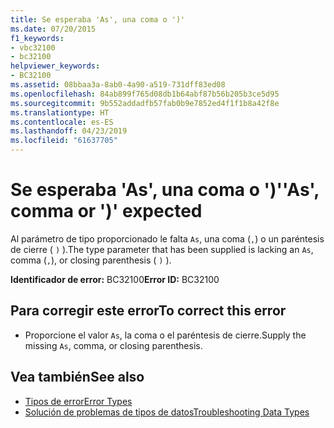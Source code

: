 ```yaml
---
title: Se esperaba 'As', una coma o ')'
ms.date: 07/20/2015
f1_keywords:
- vbc32100
- bc32100
helpviewer_keywords:
- BC32100
ms.assetid: 08bbaa3a-8ab0-4a90-a519-731dff83ed08
ms.openlocfilehash: 84ab899f765d08db1b64abf87b56b205b3ce5d95
ms.sourcegitcommit: 9b552addadfb57fab0b9e7852ed4f1f1b8a42f8e
ms.translationtype: HT
ms.contentlocale: es-ES
ms.lasthandoff: 04/23/2019
ms.locfileid: "61637705"
---
```

# <a name="as-comma-or--expected"></a><span data-ttu-id="2a6da-102">Se esperaba 'As', una coma o ')'</span><span class="sxs-lookup"><span data-stu-id="2a6da-102">'As', comma or ')' expected</span></span>
<span data-ttu-id="2a6da-103">Al parámetro de tipo proporcionado le falta `As`, una coma (`,`) o un paréntesis de cierre ( `)` ).</span><span class="sxs-lookup"><span data-stu-id="2a6da-103">The type parameter that has been supplied is lacking an `As`, comma (`,`), or closing parenthesis ( `)` ).</span></span>  
  
 <span data-ttu-id="2a6da-104">**Identificador de error:** BC32100</span><span class="sxs-lookup"><span data-stu-id="2a6da-104">**Error ID:** BC32100</span></span>  
  
## <a name="to-correct-this-error"></a><span data-ttu-id="2a6da-105">Para corregir este error</span><span class="sxs-lookup"><span data-stu-id="2a6da-105">To correct this error</span></span>  
  
- <span data-ttu-id="2a6da-106">Proporcione el valor `As`, la coma o el paréntesis de cierre.</span><span class="sxs-lookup"><span data-stu-id="2a6da-106">Supply the missing `As`, comma, or closing parenthesis.</span></span>  
  
## <a name="see-also"></a><span data-ttu-id="2a6da-107">Vea también</span><span class="sxs-lookup"><span data-stu-id="2a6da-107">See also</span></span>

- [<span data-ttu-id="2a6da-108">Tipos de error</span><span class="sxs-lookup"><span data-stu-id="2a6da-108">Error Types</span></span>](../../visual-basic/programming-guide/language-features/error-types.md)
- [<span data-ttu-id="2a6da-109">Solución de problemas de tipos de datos</span><span class="sxs-lookup"><span data-stu-id="2a6da-109">Troubleshooting Data Types</span></span>](../../visual-basic/programming-guide/language-features/data-types/troubleshooting-data-types.md)
